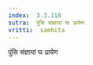 ```yaml
---
index:  3.3.118
sutra:  पुंसि संज्ञायां घः प्रायेण
vritti:  samhita 
---
```


पुंसि संज्ञायां घः प्रायेण

